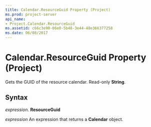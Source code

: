 ```yaml
---
title: Calendar.ResourceGuid Property (Project)
ms.prod: project-server
api_name:
- Project.Calendar.ResourceGuid
ms.assetid: c66c3e90-06e0-5b48-3e44-48e366377258
ms.date: 06/08/2017
---
```



# Calendar.ResourceGuid Property (Project)

Gets the GUID of the resource calendar. Read-only  **String**.


## Syntax

 _expression_. **ResourceGuid**

 _expression_ An expression that returns a **Calendar** object.


